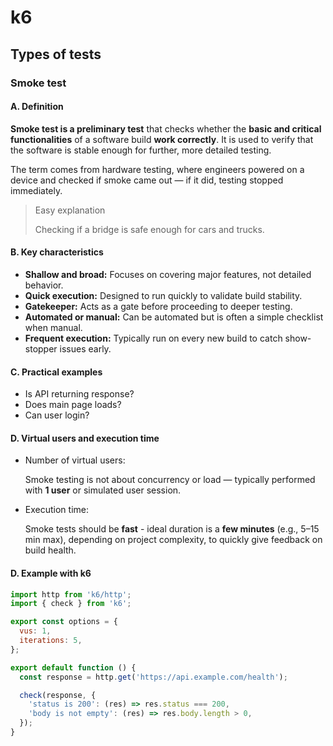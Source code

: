 # k6

<!--
## Vocabulary

- VU - virtual user(s)
- latency - time between asking and receiving (low latency making quicker responses) - a good latency is below 300 ms
- throughput - number of requests handled in certain time (low is bad)
- iterations - repeated actions (like login)
- sleep - pause after request
- percale (more important than average) - p(90) - 90% of e.g. requests had that time
- service level objective (SLO) - it is like saying
    - The application will be available 99.8% of time
    - 90% of responses are within 0.5 seconds of receiving request
-->

## Types of tests

### Smoke test

#### A. Definition

**Smoke test is a preliminary test** that checks whether the **basic and critical functionalities** of a software build **work correctly**. It is used to verify that the software is stable enough for further, more detailed testing.

 The term comes from hardware testing, where engineers powered on a device and checked if smoke came out — if it did, testing stopped immediately.

> Easy explanation 
>
> Checking if a bridge is safe enough for cars and trucks.

#### B. Key characteristics

- **Shallow and broad:** Focuses on covering major features, not detailed behavior.
- **Quick execution:** Designed to run quickly to validate build stability.
- **Gatekeeper:** Acts as a gate before proceeding to deeper testing.
- **Automated or manual:** Can be automated but is often a simple checklist when manual.
- **Frequent execution:** Typically run on every new build to catch show-stopper issues early.

#### C. Practical examples

- Is API returning response?
- Does main page loads?
- Can user login?

#### D. Virtual users and execution time

- Number of virtual users:
  
  Smoke testing is not about concurrency or load — typically performed with **1 user** or simulated user session.
- Execution time:

  Smoke tests should be **fast** - ideal duration is a **few minutes** (e.g., 5–15 min max), depending on project complexity, to quickly give feedback on build health.

#### D. Example with k6

```js
import http from 'k6/http';
import { check } from 'k6';

export const options = {
  vus: 1,
  iterations: 5,
};

export default function () {
  const response = http.get('https://api.example.com/health');

  check(response, {
    'status is 200': (res) => res.status === 200,
    'body is not empty': (res) => res.body.length > 0,
  });
}
```


<!--
- smoke test (checking if everything is working as expected, just 1 VU), can be run on cronjob on production

- performance tests
    significant number of users

- load tests
- stress tests
- spike tests

## How to run

```bash
k6 run first-script.js
```
-->